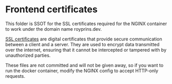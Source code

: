 # Frontend certificates

This folder is SSOT for the SSL certificates required for the NGINX container to work under the domain name royprins.dev.

[SSL certificates](https://en.wikipedia.org/wiki/Public_key_certificate) are digital certificates that provide secure communication between a client and a server. They are used to encrypt data transmitted over the internet, ensuring that it cannot be intercepted or tampered with by unauthorized parties.

These files are not committed and will not be given away, so if you want to run the docker container, modify the NGINX config to accept HTTP-only requests.